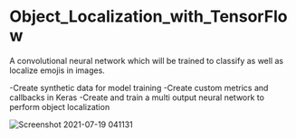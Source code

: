 # Object_Localization_with_TensorFlow
A convolutional neural network which will be trained to classify as well as localize emojis in images.

-Create synthetic data for model training
-Create custom metrics and callbacks in Keras
-Create and train a multi output neural network to perform object localization


![Screenshot 2021-07-19 041131](https://user-images.githubusercontent.com/62859032/126092981-cd3b142e-f27e-4f75-be2b-e2478a8f6a07.png)



